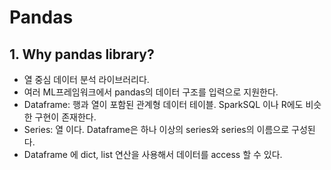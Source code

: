 # Pandas

## 1. Why pandas library?
- 열 중심 데이터 분석 라이브러리다.
- 여러 ML프레임워크에서 pandas의 데이터 구조를 입력으로 지원한다.
- Dataframe: 행과 열이 포함된 관계형 데이터 테이블. SparkSQL 이나 R에도 비슷한 구현이 존재한다.
- Series: 열 이다. Dataframe은 하나 이상의 series와 series의 이름으로 구성된다. 
- Dataframe 에 dict, list 연산을 사용해서 데이터를 access 할 수 있다.

